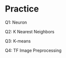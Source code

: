 # Practice
Q1: Neuron                             
 
Q2: K Nearest Neighbors

Q3: K-means

Q4: TF Image Preprocessing
